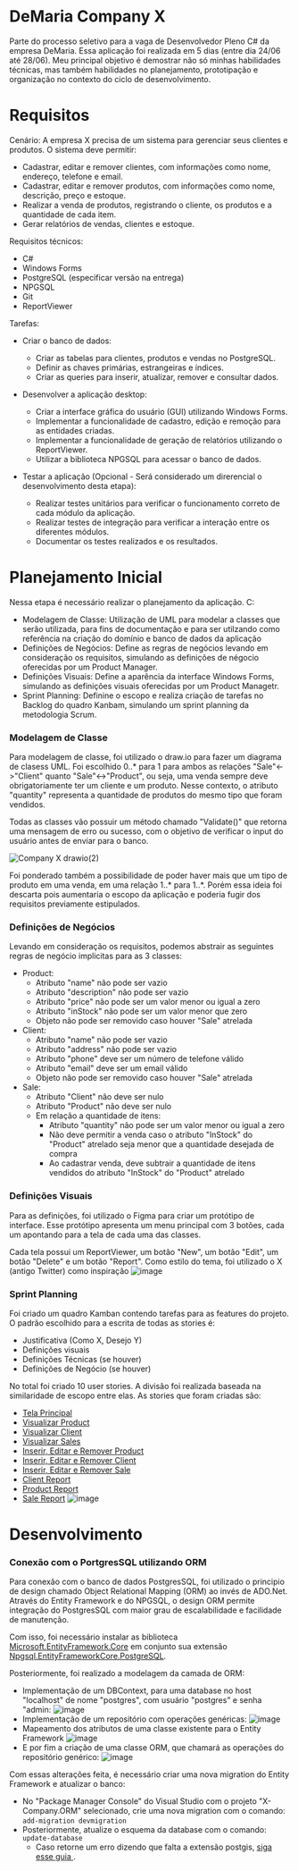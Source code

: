 # DeMaria Company X
Parte do processo seletivo para a vaga de Desenvolvedor Pleno C# da empresa DeMaria. Essa aplicação foi realizada em 5 dias (entre dia 24/06 até 28/06). Meu principal objetivo é demostrar não só minhas habilidades técnicas, mas também habilidades no planejamento, prototipação e organização no contexto do ciclo de desenvolvimento.

# Requisitos 
Cenário: A empresa X precisa de um sistema para gerenciar seus clientes e produtos. O sistema deve permitir:
* Cadastrar, editar e remover clientes, com informações como nome, endereço, telefone e email.
* Cadastrar, editar e remover produtos, com informações como nome, descrição, preço e estoque.
* Realizar a venda de produtos, registrando o cliente, os produtos e a quantidade de cada item.
* Gerar relatórios de vendas, clientes e estoque.

Requisitos técnicos:
* C#
* Windows Forms
* PostgreSQL (especificar versão na entrega)
* NPGSQL
* Git
* ReportViewer

Tarefas:
* Criar o banco de dados:
  * Criar as tabelas para clientes, produtos e vendas no PostgreSQL.
  * Definir as chaves primárias, estrangeiras e índices.
  * Criar as queries para inserir, atualizar, remover e consultar dados.

* Desenvolver a aplicação desktop:
  * Criar a interface gráfica do usuário (GUI) utilizando Windows Forms.
  * Implementar a funcionalidade de cadastro, edição e remoção para as entidades criadas.
  * Implementar a funcionalidade de geração de relatórios utilizando o ReportViewer.
  * Utilizar a biblioteca NPGSQL para acessar o banco de dados.

* Testar a aplicação (Opcional - Será considerado um direrencial o desenvolvimento desta etapa):
  * Realizar testes unitários para verificar o funcionamento correto de cada módulo da aplicação.
  * Realizar testes de integração para verificar a interação entre os diferentes módulos.
  * Documentar os testes realizados e os resultados.

# Planejamento Inicial 
Nessa etapa é necessário realizar o planejamento da aplicação. C:
* Modelagem de Classe: Utilização de UML para modelar a classes que serão utilizada, para fins de documentação e para ser utilzando como referência na criação do domínio e banco de dados da aplicação
* Definições de Negócios: Define as regras de negócios levando em consideração os requisitos, simulando as definições de négocio oferecidas por um Product Manager. 
* Definições Visuais: Define a aparência da interface Windows Forms, simulando as definições visuais oferecidas por um Product Managetr.
* Sprint Planning: Definine o escopo e realiza criação de tarefas no Backlog do quadro Kanbam, simulando um sprint planning da metodologia Scrum.
  
### Modelagem de Classe
Para modelagem de classe, foi utilizado o draw.io para fazer um diagrama de clasess UML. Foi escolhido 0..* para 1 para ambos as relações "Sale"<->"Client" quanto "Sale"<->"Product", ou seja, uma venda sempre deve obrigatoriamente ter um cliente e um produto. Nesse contexto, o atributo "quantity" representa a quantidade de produtos do mesmo tipo que foram vendidos. 

Todas as classes vão possuir um método chamado "Validate()" que retorna uma mensagem de erro ou sucesso, com o objetivo de verificar o input do usuário antes de enviar para o banco. 

![Company X drawio(2)](https://github.com/pedro-ca/DeMaria-X-Company/assets/50923316/ece0afd6-ba9f-4496-a4ac-0144925bc4a0)

Foi ponderado também a possibilidade de poder haver mais que um tipo de produto em uma venda, em uma relação 1..* para 1..*. Porém essa ideia foi descarta pois aumentaria o escopo da aplicação e poderia fugir dos requisitos previamente estipulados.

### Definições de Negócios
Levando em consideração os requisitos, podemos abstrair as seguintes regras de negócio implicitas para as 3 classes:
* Product:
  * Atributo "name" não pode ser vazio
  * Atributo "description" não pode ser vazio
  * Atributo "price" não pode ser um valor menor ou igual a zero
  * Atributo "inStock" não pode ser um valor menor que zero
  * Objeto não pode ser removido caso houver "Sale" atrelada
* Client:
  * Atributo "name" não pode ser vazio
  * Atributo "address" não pode ser vazio
  * Atributo "phone" deve ser um número de telefone válido
  * Atributo "email" deve ser um email válido
  * Objeto não pode ser removido caso houver "Sale" atrelada
* Sale:
  * Atributo "Client" não deve ser nulo
  * Atributo "Product" não deve ser nulo
  * Em relação a quantidade de itens:
    * Atributo "quantity" não pode ser um valor menor ou igual a zero
    * Não deve permitir a venda caso o atributo "InStock" do "Product" atrelado seja menor que a quantidade desejada de compra
    * Ao cadastrar venda, deve subtrair a quantidade de itens vendidos do atributo "InStock" do "Product" atrelado

### Definições Visuais
Para as definições, foi utilizado o Figma para criar um protótipo de interface. Esse protótipo apresenta um menu principal com 3 botões, cada um apontando para a tela de cada uma das classes. 

Cada tela possui um ReportViewer, um botão "New", um botão "Edit", um botão "Delete" e um botão "Report". Como estilo do tema, foi utilizado o X (antigo Twitter) como inspiração
![image](https://github.com/pedro-ca/DeMaria-X-Company/assets/50923316/588e2d0a-4663-4fe4-ba2a-19113d1cbc99)

### Sprint Planning
Foi criado um quadro Kamban contendo tarefas para as features do projeto. O padrão escolhido para a escrita de todas as stories é:
* Justificativa (Como X, Desejo Y)
* Definições visuais
* Definições Técnicas (se houver)
* Definições de Negócio (se houver)

No total foi criado 10 user stories. A divisão foi realizada baseada na similaridade de escopo entre elas. As stories que foram criadas são:
* [Tela Principal](https://github.com/pedro-ca/DeMaria-X-Company/issues/1)
* [Visualizar Product](https://github.com/pedro-ca/DeMaria-X-Company/issues/2)
* [Visualizar Client](https://github.com/pedro-ca/DeMaria-X-Company/issues/3) 
* [Visualizar Sales](https://github.com/pedro-ca/DeMaria-X-Company/issues/4)
* [Inserir, Editar e Remover Product](https://github.com/pedro-ca/DeMaria-X-Company/issues/5)
* [Inserir, Editar e Remover Client](https://github.com/pedro-ca/DeMaria-X-Company/issues/6)
* [Inserir, Editar e Remover Sale](https://github.com/pedro-ca/DeMaria-X-Company/issues/7)
* [Client Report](https://github.com/pedro-ca/DeMaria-X-Company/issues/9)
* [Product Report](https://github.com/pedro-ca/DeMaria-X-Company/issues/10)
* [Sale Report](https://github.com/pedro-ca/DeMaria-X-Company/issues/11)
![image](https://github.com/pedro-ca/DeMaria-X-Company/assets/50923316/43410626-110b-4b31-af12-93c7b5f5d84b)


# Desenvolvimento


### Conexão com o PortgresSQL utilizando ORM
Para conexão com o banco de dados PostgresSQL, foi utilizado o principio de design chamado Object Relational Mapping (ORM) ao invés de ADO.Net. Através do Entity Framework e do NPGSQL, o design ORM permite integração do PostgresSQL com maior grau de escalabilidade e facilidade de manutenção.

Com isso, foi necessário instalar as biblioteca [Microsoft.EntityFramework.Core](https://www.nuget.org/packages/Microsoft.EntityFrameworkCore) em conjunto sua extensão [Npgsql.EntityFrameworkCore.PostgreSQL](https://www.nuget.org/packages/Npgsql.EntityFrameworkCore.PostgreSQL.NetTopologySuite).

Posteriormente, foi realizado a modelagem da camada de ORM:
* Implementação de um DBContext, para uma database no host "localhost" de nome "postgres", com usuário "postgres" e senha "admin:
![image](https://github.com/pedro-ca/DeMaria-X-Company/assets/50923316/9c11981f-ebc2-4e32-aebe-602288418d76)
* Implementação de um repositório com operações genéricas:
![image](https://github.com/pedro-ca/DeMaria-X-Company/assets/50923316/40df4cfb-0ecb-4e94-a0fe-d53919735654)
* Mapeamento dos atributos de uma classe existente para o Entity Framework
![image](https://github.com/pedro-ca/DeMaria-X-Company/assets/50923316/9aa57731-af29-4a7a-9ab4-a23146fb4d2a)
* E por fim a criação de uma classe ORM, que chamará as operações do repositório genérico:
![image](https://github.com/pedro-ca/DeMaria-X-Company/assets/50923316/0544f476-b066-4fed-8b85-2d7e355c604e)

Com essas alterações feita, é necessário criar uma nova migration do Entity Framework e atualizar o banco: 
* No "Package Manager Console" do Visual Studio com o projeto "X-Company.ORM" selecionado, crie uma nova migration com o comando:
	`add-migration devmigration`
* Posteriormente, atualize o esquema da database com o comando: `update-database`
  * Caso retorne um erro dizendo que falta a extensão postgis, [siga esse guia ](https://postgis.net/documentation/getting_started/).








